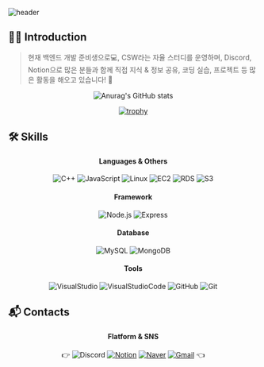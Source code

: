 ![header](https://capsule-render.vercel.app/api?type=Slice&color=gradient&customColorList=30&height=200&section=header&text=Hello&fontSize=70&fontAlign=70&fontAlignY=38&desc=I'm%20SoNB&descSize=30&descAlign=90&descAlignY=40&rotate=13&animation=twinkling&fontColor=ffffff)
## 🙋‍♂️ Introduction
> 현재 백엔드 개발 준비생으로💻, CSW라는 자율 스터디를 운영하며, Discord, Notion으로 많은 분들과 함께 직접 지식 & 정보 공유, 코딩 실습, 프로젝트 등 많은 활동을 해오고 있습니다! 🤗

<div align=center>

![Anurag's GitHub stats](https://github-readme-stats.vercel.app/api?username=SoN-B&show_icons=true&theme=dark)
<!-- ![SoNB's wakatime stats](https://github-readme-stats.vercel.app/api/wakatime?username=SoNB) -->
[![trophy](https://github-profile-trophy.vercel.app/?username=SoN-B)](https://github.com/ryo-ma/github-profile-trophy)

</div>

## 🛠 Skills

<div align=center>

#### Languages & Others
![C++](https://img.shields.io/badge/C++-00599C.svg?style=flat&logo=C&logoColor=white)
![JavaScript](https://img.shields.io/badge/JavaScript-F7DF1E.svg?style=flat&logo=JavaScript&logoColor=black)
![Linux](https://img.shields.io/badge/Linux-FCC624.svg?style=flat&logo=Linux&logoColor=black)
![EC2](https://img.shields.io/badge/EC2-FF9900.svg?style=flat&logo=AmazonEC2&logoColor=white)
![RDS](https://img.shields.io/badge/RDS-527FFF.svg?style=flat&logo=AmazonRDS&logoColor=white)
![S3](https://img.shields.io/badge/S3-569A31.svg?style=flat&logo=AmazonS3&logoColor=white)

#### Framework
![Node.js](https://img.shields.io/badge/Node.js-339933.svg?style=flat&logo=Node.js&logoColor=black)
![Express](https://img.shields.io/badge/Express-000000.svg?style=flat&logo=Express&logoColor=white)

#### Database
![MySQL](https://img.shields.io/badge/MySQL-4479A1.svg?style=flat&logo=MySQL&logoColor=white)
![MongoDB](https://img.shields.io/badge/MongoDB-47A248.svg?style=flat&logo=MongoDB&logoColor=white)

#### Tools
![VisualStudio](https://img.shields.io/badge/VisualStudio-5C2D91.svg?style=flat&logo=VisualStudio&logoColor=white)
![VisualStudioCode](https://img.shields.io/badge/VisualStudioCode-007ACC.svg?style=flat&logo=VisualStudioCode&logoColor=white)
![GitHub](https://img.shields.io/badge/GitHub-181717.svg?style=flat&logo=GitHub&logoColor=white)
![Git](https://img.shields.io/badge/Git-F05032.svg?style=flat&logo=Git&logoColor=white)

</div>

## 📬 Contacts

<div align=center>

#### Flatform & SNS
👉 ![Discord](https://img.shields.io/badge/Discord-5865F2.svg?style=flat&logo=Discord&logoColor=white)
[![Notion](https://img.shields.io/badge/Notion-000000.svg?style=flat&logo=Notion&logoColor=white)](https://www.notion.so/cc4bd1f0592b4ba2b03bb0a32acd9148)
[![Naver](https://img.shields.io/badge/Naver-03C75A.svg?style=flat&logo=Naver&logoColor=white)](https://blog.naver.com/dev-sonb)
[![Gmail](https://img.shields.io/badge/Gmail-EA4335.svg?style=flat&logo=Gmail&logoColor=white)](mailto:a0102709203834@gmail.com) 👈
<!--[![Instagram](https://img.shields.io/badge/Instagram-E4405F.svg?style=flat&logo=Instagram&logoColor=white)](https://www.instagram.com/dev.sonb/)-->

</div>
